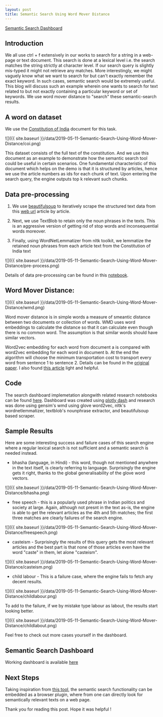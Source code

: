 ```yaml
---
layout: post
title: Semantic Search Using Word Mover Distance
---
```


[Semantic Search Dashboard](http://3.19.72.76:8089/)

## Introduction

We all use ctrl + f extensively in our works to search for a string in a web-page or text document. 
This search is done at a lexical level i.e. the search matches the string strictly at character level.
If our search query is slightly mis-typed it might not retrieve any matches. More interestingly, 
we might vaguely know what we want to search for but can't exactly remember the exact keyword. In such cases,
semantic search would be extremely useful. This blog will discuss such an example wherein one wants 
to search for text related to but not exactly containing a particular keyword or set of keywords. We use
word mover distance to "search" these semantic-search results.

## A word on dataset

We use the 
[Constitution of India](https://www.constitution.org/cons/india/const.html)
 document for this task. 
 
 ![]({{ site.baseurl }}/data/2019-05-11-Semantic-Search-Using-Word-Mover-Distance/coi.png)
 
 This dataset consists of the full text of the constitution. And we use this document as an example
 to demonstrate how the semantic search tool could be useful in certain scenarios. One fundamental characteristic
  of this document which helps on the demo is that it is structured by articles, hence we use the article numbers as
  ids for each chunk of text. Upon entering the search query, the engine outputs top k relevant such chunks.

## Data pre-processing

1. We use [beautifulsoup](https://www.crummy.com/software/BeautifulSoup/bs4/doc/) to iteratively scrape the structured text data 
from this [web url](https://www.constitution.org/cons/india/) article by article. 

2. Next, we use TextBlob to retain only the noun phrases in the texts. This is an aggressive version of
getting rid of stop words and inconsequential words moreover.

3. Finally, using WordNetLemmatizer from nltk toolkit, we lemmatize the retained noun phrases
from each article text from the Constitution of India text

![]({{ site.baseurl }}/data/2019-05-11-Semantic-Search-Using-Word-Mover-Distance/pre-process.png)
 
Details of data pre-processing can be found in this 
[notebook](https://bitbucket.org/datashines/semantic_search_main/src/master/parser.ipynb).


## Word Mover Distance: 

![]({{ site.baseurl }}/data/2019-05-11-Semantic-Search-Using-Word-Mover-Distance/wmd.png)

 Word mover distance is in simple words a measure of smeantic distance between two documents or collection of words.
 WMD uses word embeddings to calculate the distance so that it can calculate even though there is no common word. 
 The assumption is that similar words should have similar vectors. 
 
 Word2vec embedding for each word from document a is compared with word2vec embedding for each word in document b.
 At the end the algorithm will choose the minimum transportation cost to transport every word from sentence 1 to sentence 2.
Details can be found in the [original paper](http://proceedings.mlr.press/v37/kusnerb15.pdf). I also
found [this article](https://towardsdatascience.com/word-distance-between-word-embeddings-cc3e9cf1d632) light and helpful.

## Code

The search dashboard implemetation alongwith related research notebooks can be found 
[here](https://bitbucket.org/datashines/semantic_search_main/src/master/). 
Dashboard was created using [plotly dash](https://plot.ly/products/dash/) and research was done using gensim's wmd using glove word2vec, nltk's 
wordnetlemmatizer, textblob's nounphrase extractor, and beautifulsoup based scraper.

## Sample Results

Here are some interesting success and failure cases of this search engine where a regular lexical search is not
sufficient and a semantic search is needed instead.

- bhasha (language, in Hindi) - this word, though not mentioned anywhere in the text itself, is clearly referring to 
language. Surprisingly the engine gets it right, thanks to the global generalisability of the glove word vectors.

![]({{ site.baseurl }}/data/2019-05-11-Semantic-Search-Using-Word-Mover-Distance/bhasha.png)

- free speech - this is a popularly used phrase in Indian politics and society at large. Again, although
not presnt in the text as-is, the engine is able to get the relevant articles as the 4th and 5th matches; the first three
matches are clearly failures of the search engine.

![]({{ site.baseurl }}/data/2019-05-11-Semantic-Search-Using-Word-Mover-Distance/freespeech.png)

- casteism - Surprisingly the results of this query gets the most relevant articles and the best part is that none of those articles even have the word "caste" in them, let alone "casteism".

![]({{ site.baseurl }}/data/2019-05-11-Semantic-Search-Using-Word-Mover-Distance/casteism.png)

- child labour - This is a failure case, where the engine fails to fetch any decent results. 

![]({{ site.baseurl }}/data/2019-05-11-Semantic-Search-Using-Word-Mover-Distance/childlabour.png)

To add to the failure, if we by mistake type labour as labout, the results start looking better. 

![]({{ site.baseurl }}/data/2019-05-11-Semantic-Search-Using-Word-Mover-Distance/childlabout.png)

Feel free to check out 
more cases yourself in the dashboard.

## Semantic Search Dashboard

Working dashboard is available [here](http://3.19.72.76:8089/)

## Next Steps

Taking inspiration from [this tool](https://github.com/ijkilchenko/Fuzbal), the semantic search functionality can be 
embedded as a browser plugin, where from one can directly look for semantically relevant texts on a web page.


Thank you for reading this post. Hope it was helpful !

